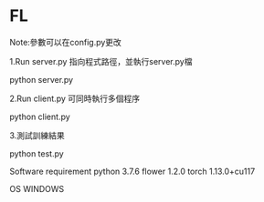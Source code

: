 # FL

Note:參數可以在config.py更改

1.Run server.py
指向程式路徑，並執行server.py檔

python server.py

2.Run client.py 可同時執行多個程序

python client.py

3.測試訓練結果

python test.py

Software requirement
python 3.7.6
flower 1.2.0
torch 1.13.0+cu117

OS
WINDOWS
